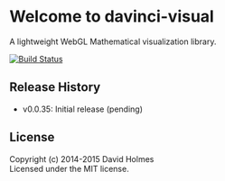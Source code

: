 # Welcome to davinci-visual

A lightweight WebGL Mathematical visualization library.

[![Build Status](https://travis-ci.org/geometryzen/davinci-visual.png)](https://travis-ci.org/geometryzen/davinci-visual)

## Release History
* v0.0.35: Initial release (pending)

## License
Copyright (c) 2014-2015 David Holmes  
Licensed under the MIT license.

